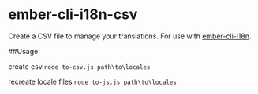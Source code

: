# ember-cli-i18n-csv

Create a CSV file to manage your translations. For use with [ember-cli-i18n](https://github.com/dockyard/ember-cli-i18n).

##Usage

create csv
`node to-csv.js path\to\locales`

recreate locale files
`node to-js.js path\to\locales`
